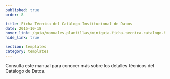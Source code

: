 ```yaml
---
published: true
order: 8

title: Ficha Técnica del Catálogo Institucional de Datos
date: 2015-10-18
hover_link: /guia/manuales-plantillas/miniguia-ficha-tecnica-catalogo.html
hide_link: true

section: templates
category: templates
---
```


Consulta este manual para conocer más sobre los detalles técnicos del Catálogo de Datos.
